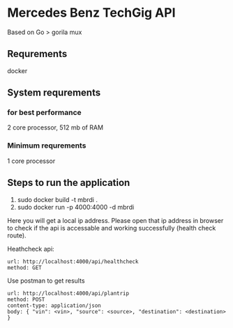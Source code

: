# Mercedes Benz TechGig API

Based on Go > gorila mux

## Requrements 
docker 

## System requrements 
### for best performance 
2 core processor, 512 mb of RAM

### Minimum requrements 
1 core processor

## Steps to run the application

1. sudo docker build -t mbrdi .
2. sudo docker run -p 4000:4000 -d mbrdi

Here you will get a local ip address. Please open that ip address in browser to check if the api is accessable and working successfully (health check route).

Heathcheck api:
```
url: http://localhost:4000/api/healthcheck
method: GET 
```

Use postman to get results
```
url: http://localhost:4000/api/plantrip
method: POST 
content-type: application/json
body: { "vin": <vin>, "source": <source>, "destination": <destination> }
```